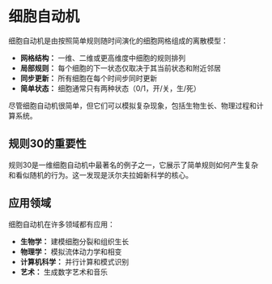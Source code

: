 # 细胞自动机

细胞自动机是由按照简单规则随时间演化的细胞网格组成的离散模型：

- **网格结构：** 一维、二维或更高维度中细胞的规则排列
- **局部规则：** 每个细胞的下一状态仅取决于其当前状态和附近邻居
- **同步更新：** 所有细胞在每个时间步同时更新
- **简单状态：** 细胞通常只有两种状态（0/1，开/关，生/死）

尽管细胞自动机很简单，但它们可以模拟复杂现象，包括生物生长、物理过程和计算系统。

## 规则30的重要性

规则30是一维细胞自动机中最著名的例子之一，它展示了简单规则如何产生复杂和看似随机的行为。这一发现是沃尔夫拉姆新科学的核心。

## 应用领域

细胞自动机在许多领域都有应用：
- **生物学：** 建模细胞分裂和组织生长
- **物理学：** 模拟流体动力学和相变
- **计算机科学：** 并行计算和模式识别
- **艺术：** 生成数字艺术和音乐